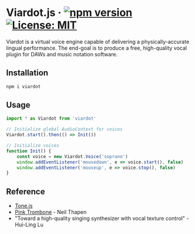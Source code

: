 # Viardot.js &middot; [![npm version](https://img.shields.io/npm/v/react.svg?style=flat)](https://www.npmjs.com/package/viardot) [![License: MIT](https://img.shields.io/badge/License-MIT-yellow.svg)](https://opensource.org/licenses/MIT)

Viardot is a virtual voice engine capable of delivering a physically-accurate lingual performance. The end-goal is to produce a free, high-quality vocal plugin for DAWs and music notation software.

## Installation

```bash
npm i viardot
```

## Usage

```js
import * as Viardot from 'viardot'

// Initialize global AudioContext for voices
Viardot.start().then(() => Init())

// Initialize voices
function Init() {
    const voice = new Viardot.Voice('soprano')
    window.addEventListener('mousedown', e => voice.start(), false)
    window.addEventListener('mouseup', e => voice.stop(), false)
}

```

## Reference
- [Tone.js](https://https://github.com/Tonejs/Tone.js)
- [Pink Trombone](https://dood.al/pinktrombone/) - Neil Thapen
- "Toward a high-quality singing synthesizer with vocal texture control" - Hui-Ling Lu
